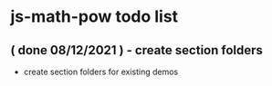 # js-math-pow todo list

## ( done 08/12/2021 ) - create section folders
* create section folders for existing demos